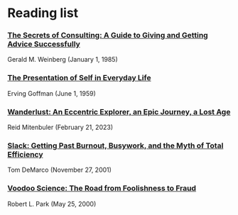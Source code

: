 # Reading list

### [The Secrets of Consulting: A Guide to Giving and Getting Advice Successfully](https://a.co/d/9NCxwNz)
Gerald M. Weinberg (January 1, 1985)

### [The Presentation of Self in Everyday Life](https://a.co/d/8tipTdf)
Erving Goffman (June 1, 1959)

### [Wanderlust: An Eccentric Explorer, an Epic Journey, a Lost Age](https://a.co/d/6PUgHxD)
Reid Mitenbuler (February 21, 2023)

### [Slack: Getting Past Burnout, Busywork, and the Myth of Total Efficiency](https://a.co/d/2u6vxOA)
Tom DeMarco (November 27, 2001)

### [Voodoo Science: The Road from Foolishness to Fraud](https://a.co/d/dVCGz4j)
Robert L. Park (May 25, 2000)
